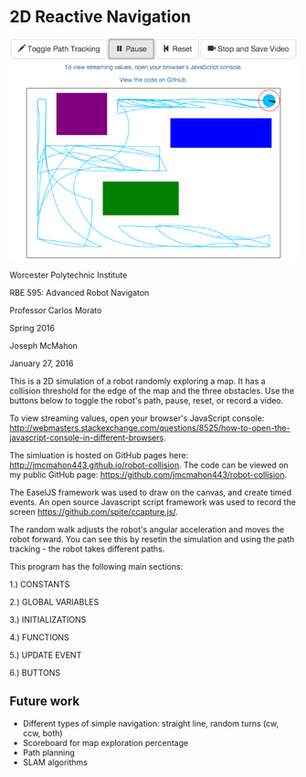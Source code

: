 # 2D Reactive Navigation

![2D-Reactive-Navigation](/2d-reactive-navigation.png)

Worcester Polytechnic Institute

RBE 595: Advanced Robot Navigaton

Professor Carlos Morato

Spring 2016

Joseph McMahon

January 27, 2016

This is a 2D simulation of a robot randomly exploring a map. It has a collision threshold for the edge of the map and the three obstacles. Use the buttons below to toggle the robot's path, pause, reset, or record a video.

To view streaming values, open your browser's JavaScript console: http://webmasters.stackexchange.com/questions/8525/how-to-open-the-javascript-console-in-different-browsers.

The simluation is hosted on GitHub pages here: http://jmcmahon443.github.io/robot-collision.
The code can be viewed on my public GitHub page: https://github.com/jmcmahon443/robot-collision.

The EaselJS framework was used to draw on the canvas, and create timed events. An open source Javascript script framework was used
to record the screen https://github.com/spite/ccapture.js/.

The random walk adjusts the robot's angular acceleration and moves the robot forward. You can see this by resetin the simulation and using the path tracking - the robot takes different paths.

This program has the following main sections:

1.) CONSTANTS

2.) GLOBAL VARIABLES

3.) INITIALIZATIONS

4.) FUNCTIONS

5.) UPDATE EVENT

6.) BUTTONS

## Future work
 * Different types of simple navigation: straight line, random turns (cw, ccw, both)
 * Scoreboard for map exploration percentage
 * Path planning
 * SLAM algorithms
 
